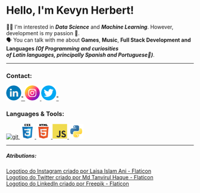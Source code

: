 # Hello, I'm Kevyn Herbert!
  🙋‍♂️ I'm interested in ***Data Science*** and ***Machine Learning***. However, development is my passion 🙈.<br>
  🗣 You can talk with me about **Games**, **Music**, **Full Stack Development and Languages
  *(Of Programming and curiosities <br>of Latin languages, principally Spanish and Portuguese🤗)***. <br>
<hr>

### Contact:

<p align="left">   <a href="https://linkedin.com/in/kevyn-herbert" target="_blank"> <img alt="LinkedIn" src="icons/linkedin.png" height="40" />" </a>
  <a href="https://instagram.com/kevynmars_" target="_blank"> <img alt="Instagram" src="icons/instagram.png" height="40" /> </a>
  <a href="https://twitter.com/kevynmars_" target="_blank"> <img alt="X" src="icons/twitter.png" height="40" />" </a>
 
### Languages & Tools:
  
  <p align="left"> <a href="https://git-scm.com/doc" target="_blank"> <img src="https://www.vectorlogo.zone/logos/git-scm/git-scm-icon.svg" alt="git" width="40" height="40"/> </a>
    <a href="https://developer.mozilla.org/pt-BR/docs/Web/CSS" target="_blank"> <img src="https://raw.githubusercontent.com/devicons/devicon/master/icons/css3/css3-original-wordmark.svg" alt="css3" width="40" height="40"/> </a>
    <a href="https://developer.mozilla.org/pt-BR/docs/Web/HTML" target="_blank"> <img src="https://raw.githubusercontent.com/devicons/devicon/master/icons/html5/html5-original-wordmark.svg" alt="html5" width="40" height="40"/> </a>
    <a href="https://developer.mozilla.org/en-US/docs/Web/JavaScript" target="_blank"> <img src="https://raw.githubusercontent.com/devicons/devicon/master/icons/javascript/javascript-original.svg" alt="javascript" width="40" height="40"/> </a>
    <a href="https://docs.python.org/3/" target="_blank"> <img src="https://raw.githubusercontent.com/devicons/devicon/master/icons/python/python-original.svg" alt="python" width="40" height="40"/> </a> 

<hr>

##### ***Atributions***:
  <a href="https://www.flaticon.com/br/icones-gratis/logotipo-do-instagram" title="logotipo do instagram ícones">Logotipo do Instagram criado por Laisa Islam Ani - Flaticon</a> <br>
  <a href="https://www.flaticon.com/br/icones-gratis/logotipo-do-twitter" title="logotipo do twitter ícones">Logotipo do Twitter criado por Md Tanvirul Haque - Flaticon</a> <br>
  <a href="https://www.flaticon.com/br/icones-gratis/linkedin" title="linkedin ícones">Logotipo do LinkedIn criado por Freepik - Flaticon</a>
